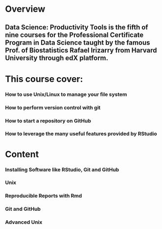# Overview
## Data Science: Productivity Tools is the fifth of nine courses for the Professional Certificate Program in Data Science taught by the famous Prof. of Biostatistics Rafael Irizarry from Harvard University through edX platform.

# This course cover:

### How to use Unix/Linux to manage your file system
### How to perform version control with git
### How to start a repository on GitHub
### How to leverage the many useful features provided by RStudio

# Content

### Installing Software like RStudio, Git and GitHub
### Unix
### Reproducible Reports with Rmd
### Git and GitHub
### Advanced Unix
